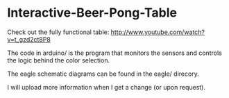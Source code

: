 Interactive-Beer-Pong-Table
===========================

Check out the fully functional table: http://www.youtube.com/watch?v=t_gzd2ct8P8

The code in arduino/ is the program that monitors the sensors and controls the logic behind the color selection.

The eagle schematic diagrams can be found in the eagle/ direcory. 

I will upload more information when I get a change (or upon request).
